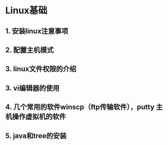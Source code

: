 
# Linux基础 
  ## 1. 安装linux注意事项
  ## 2. 配置主机模式
  ## 3. linux文件权限的介绍
  ## 3. vi编辑器的使用
  ## 4. 几个常用的软件winscp（ftp传输软件），putty 主机操作虚拟机的软件
  ## 5. java和tree的安装 